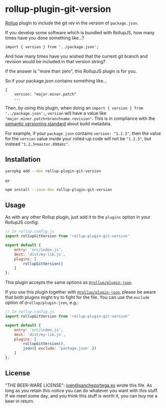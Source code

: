 # rollup-plugin-git-version

[Rollup](http://www.rollupjs.org) plugin to include the git rev in the version of `package.json`.


If you develop some software which is bundled with RollupJS, how many times have
you done something like...?

```
import { version } from '../package.json';
```

And how many times have you wished that the current git branch and revision would
be included in that version string?

If the answer is "more than zero", this RollupJS plugin is for you.

So if your package.json contains something like...

```
{
	version: "major.minor.patch"
	...
```

Then, by using this plugin, when doing an `import { version } from '../package.json';`,
`version` will have a value like `"major.minor.patch+branchname.revision"`. This
is in compliance with the [semantic versioning standard](http://semver.org/) about
build metadata.

For example, if your `package.json` contains `version: "1.2.3"`, then the value
for the `version` value inside your rolled-up code will not be `"1.2.3"`, but
instead `"1.2.3+master.890abc"`.


## Installation

```bash
yarnpkg add --dev rollup-plugin-git-version
```
or
```bash
npm install --save-dev rollup-plugin-git-version
```


## Usage

As with any other Rollup plugin, just add it to the `plugins` option in your RollupJS config:

```js
// In rollup.config.js
import rollupGitVersion from 'rollup-plugin-git-version'

export default {
	entry: 'src/index.js',
	dest: 'dist/my-lib.js',
	plugins: [
		rollupGitVersion()
	]
};
```

This plugin accepts the same options as [`@rollup/plugin-json`](https://github.com/rollup/plugins/tree/master/packages/json).

If you use this plugin together with [`@rollup/plugin-json`](https://github.com/rollup/plugins/tree/master/packages/json),
please be aware that both plugins might try to fight for the file. You can use the `exclude` option of `@rollup/plugin-json`, e.g.:

```js
// In rollup.config.js
import rollupGitVersion from 'rollup-plugin-git-version'

export default {
	entry: 'src/index.js',
	dest: 'dist/my-lib.js',
	plugins: [
		rollupGitVersion(),
		json({ exclude: 'package.json' })
	]
};
```



## License

"THE BEER-WARE LICENSE":
<ivan@sanchezortega.es> wrote this file. As long as you retain this notice you
can do whatever you want with this stuff. If we meet some day, and you think
this stuff is worth it, you can buy me a beer in return.
